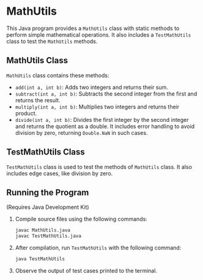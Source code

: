 # MathUtils

This Java program provides a `MathUtils` class with static methods to perform simple mathematical operations. It also includes a `TestMathUtils` class to test the `MathUtils` methods.

## MathUtils Class

`MathUtils` class contains these methods:

- `add(int a, int b)`: Adds two integers and returns their sum.
- `subtract(int a, int b)`: Subtracts the second integer from the first and returns the result.
- `multiply(int a, int b)`: Multiplies two integers and returns their product.
- `divide(int a, int b)`: Divides the first integer by the second integer and returns the quotient as a double. It includes error handling to avoid division by zero, returning `Double.NaN` in such cases.

## TestMathUtils Class

`TestMathUtils` class is used to test the methods of `MathUtils` class. It also includes edge cases, like division by zero.

## Running the Program

(Requires Java Development Kit)

1. Compile source files using the following commands:

    ```bash
    javac MathUtils.java
    javac TestMathUtils.java
    ```

2. After compilation, run `TestMathUtils` with the following command:

    ```bash
    java TestMathUtils
    ```

3. Observe the output of test cases printed to the terminal.
